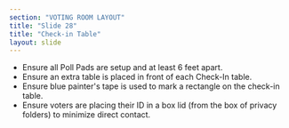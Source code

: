 ```yaml
---
section: "VOTING ROOM LAYOUT"
title: "Slide 28"
title: "Check-in Table"
layout: slide
---
```


- Ensure all Poll Pads are setup and at least 6 feet apart.
- Ensure an extra table is placed in front of each Check-In table.
- Ensure blue painter's tape is used to mark a rectangle on the check-in table.
- Ensure voters are placing their ID in a box lid (from the box of privacy folders) to minimize direct contact.